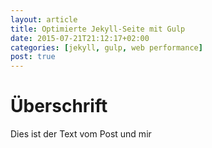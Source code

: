 ```yaml
---
layout: article
title: Optimierte Jekyll-Seite mit Gulp
date: 2015-07-21T21:12:17+02:00
categories: [jekyll, gulp, web performance]
post: true
---
```


# Überschrift

Dies ist der Text vom Post und mir
